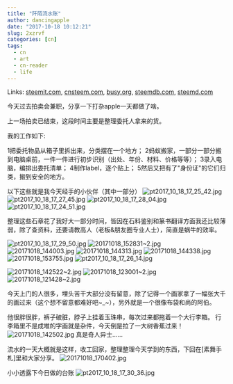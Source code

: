 ```yaml
---
title: "阡陌流水账"
author: dancingapple
date: "2017-10-18 10:12:21"
slug: 2xzrvf
categories: [cn]
tags: 
  - cn
  - art
  - cn-reader
  - life
---
```


Links: [steemit.com](https://steemit.com/cn/@dancingapple/2xzrvf), [cnsteem.com](https://cnsteem.com/cn/@dancingapple/2xzrvf), [busy.org](https://busy.org/cn/@dancingapple/2xzrvf), [steemdb.com](https://steemdb.com/cn/@dancingapple/2xzrvf), [steemd.com](https://steemd.com/cn/@dancingapple/2xzrvf)

今天过去拍卖会兼职，分享一下打杂apple一天都做了啥。

上一场拍卖已结束，这段时间主要是整理委托人拿来的货。

我的工作如下:

1把委托物品从箱子里拆出来，分类摆在一个地方；
2蚂蚁搬家，一部分一部分搬到电脑桌前，一件一件进行初步识别（出处、年份、材料、价格等等）；
3录入电脑，编排出委托清单；
4制作label，逐个贴上；
5然后又把有了"身份证"的它们归类，搬到安全的地方。

以下这些就是我今天经手的小伙伴（其中一部分）
![pt2017_10_18_17_25_42.jpg](https://steemitimages.com/DQmUsoVMPRtCrY3mXDcLon3LjgXuxSZ8Ho86XwNhmUyehBm/pt2017_10_18_17_25_42.jpg)
![pt2017_10_18_17_27_45.jpg](https://steemitimages.com/DQmeWJ9qT8jVXH88nr6NU8qXzbsweULHRUbvYhPenNNSUjU/pt2017_10_18_17_27_45.jpg)
![pt2017_10_18_17_28_04.jpg](https://steemitimages.com/DQmVqFrisuQVwevssivASzhFXAVYTy8zG2GR2FTtQJe34mz/pt2017_10_18_17_28_04.jpg)
![pt2017_10_18_17_24_51.jpg](https://steemitimages.com/DQmUcTH4DAjE4xxjJ3DQLzRT76A3RHj52JnMUpzUK1owDCn/pt2017_10_18_17_24_51.jpg)

整理这些石章花了我好大一部分时间，皆因在石料鉴别和篆书翻译方面我还比较薄弱，除了查资料，还要请教高人（老板&朋友圈专业人士），简直是蜗牛的效率。

![pt2017_10_18_17_29_50.jpg](https://steemitimages.com/DQmUfPTxUvXAjQeoDZzaLzACcWm2ZcebnjM29rWjv4PWe4v/pt2017_10_18_17_29_50.jpg)
![20171018_152831~2.jpg](https://steemitimages.com/DQmf6DaQzuYLTkneR2HQAntRA6hMV7eDkzoqVNBLbx8YoHY/20171018_152831~2.jpg)
![20171018_144003.jpg](https://steemitimages.com/DQmeU4FmArTeqkevqKnbcBjzRYw3dDHmuVAYSVbfqKnKcQ9/20171018_144003.jpg)
![20171018_144313.jpg](https://steemitimages.com/DQmPiDaFw5aFDuCNcbNye3nmeUZNdyFFGmjQjfEWczHKXud/20171018_144313.jpg)
![20171018_144338.jpg](https://steemitimages.com/DQmS8j7W2pS5L11A3CCZ73hyTVoaUBcjMyntunHaStMWpAQ/20171018_144338.jpg)
![20171018_153755.jpg](https://steemitimages.com/DQmR3n77RG4X3GABuEZ6BCtswSeGNnnxbrV1J2khUqBW4kw/20171018_153755.jpg)
![pt2017_10_18_17_26_14.jpg](https://steemitimages.com/DQmcE8mJD5X85xv7NpEo74BiGPnnC4cYPErp9b54jSNSx7j/pt2017_10_18_17_26_14.jpg)

![20171018_142522~2.jpg](https://steemitimages.com/DQmTBEizgZY6m5TuAnTTxgDjxmjjjVQXaJEpc9XuN5j6Hxq/20171018_142522~2.jpg)
![20171018_123001~2.jpg](https://steemitimages.com/DQmZsy8m2kCtGjyn425DTrY4aV8T2MDKrAoz2fA3yDTTkeA/20171018_123001~2.jpg)
![20171018_121428~2.jpg](https://steemitimages.com/DQmf4ptQABs2nWZnuK4PT9unA8rbt3cgyrvp9zwZfiDCdzu/20171018_121428~2.jpg)

今天上门的人很多，埋头苦干大部分没有留意，除了记得一个画家拿了一幅张大千的画过来（这个想不留意都难好吧~_~），另外就是一个很像布袋和尚的阿伯。

他很胖很胖，裤子破脏，脖子上挂着玉珠串，每次过来都拖着一个大行李箱。
行李箱里不是成堆的字画就是杂件，今天倒是拉了一大树香蕉过来！
![20171018_142502.jpg](https://steemitimages.com/DQmRkiquirUmF54WadmmpVrr4BMJhR4okGKZbhd411uL7Rm/20171018_142502.jpg)
真是奇人异士……

流水的一天大概就是这样，收工回家，整理整理今天学到的东西，下回在[素舞手札]里和大家分享。
![20171018_170402.jpg](https://steemitimages.com/DQmWWLjYSRWRazNnt5kudZkcNTkw1ri6jYTtqknmbnGRJ5k/20171018_170402.jpg)

小小透露下今日做的台账
![pt2017_10_18_17_30_36.jpg](https://steemitimages.com/DQmVN5jz1gmQKdJQya6ttdZRTRKFMi2zxAyuyBLaYKEuUj5/pt2017_10_18_17_30_36.jpg)
